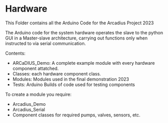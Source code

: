 # Hardware
This Folder contains all the Arduino Code for the Arcadius Project 2023

The Arduino code for the system hardware operates the slave to the python GUI in a Master-slave architecture, carrying out functions only when instructed to via serial communication.

Contents:
- ARCaDIUS_Demo: A complete example module with every hardware component attatched.
- Classes:  each hardware component class.
- Modules: Modules used in the final demonstration 2023
- Tests: Arduino Builds of code used for testing components 

To create a module you require:
- Arcadius_Demo
- Arcadius_Serial
- Component classes for required pumps, valves, sensors, etc.